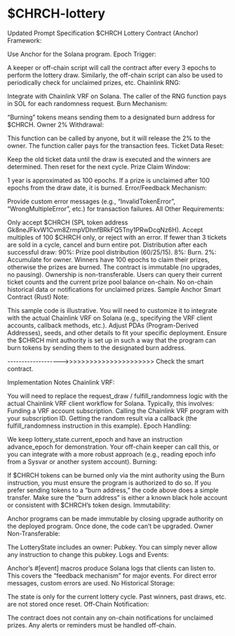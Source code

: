 # $CHRCH-lottery


Updated Prompt Specification
$CHRCH Lottery Contract (Anchor)
Framework:

Use Anchor for the Solana program.
Epoch Trigger:

A keeper or off-chain script will call the contract after every 3 epochs to perform the lottery draw.
Similarly, the off-chain script can also be used to periodically check for unclaimed prizes, etc.
Chainlink RNG:

Integrate with Chainlink VRF on Solana.
The caller of the RNG function pays in SOL for each randomness request.
Burn Mechanism:

“Burning” tokens means sending them to a designated burn address for $CHRCH.
Owner 2% Withdrawal:

This function can be called by anyone, but it will release the 2% to the owner. The function caller pays for the transaction fees.
Ticket Data Reset:

Keep the old ticket data until the draw is executed and the winners are determined. Then reset for the next cycle.
Prize Claim Window:

1 year is approximated as 100 epochs.
If a prize is unclaimed after 100 epochs from the draw date, it is burned.
Error/Feedback Mechanism:

Provide custom error messages (e.g., “InvalidTokenError”, “WrongMultipleError”, etc.) for transaction failures.
All Other Requirements:

Only accept $CHRCH (SPL token address Gk8neJFkvW1Cvm8ZrmpVDhnfBRkFQ5Tny1PRwDcqNz6H).
Accept multiples of 100 $CHRCH only, or reject with an error.
If fewer than 3 tickets are sold in a cycle, cancel and burn entire pot.
Distribution after each successful draw:
90%: Prize pool distribution (60/25/15).
8%: Burn.
2%: Accumulate for owner.
Winners have 100 epochs to claim their prizes, otherwise the prizes are burned.
The contract is immutable (no upgrades, no pausing). Ownership is non-transferable.
Users can query their current ticket counts and the current prize pool balance on-chain.
No on-chain historical data or notifications for unclaimed prizes.
Sample Anchor Smart Contract (Rust)
Note:

This sample code is illustrative. You will need to customize it to integrate with the actual Chainlink VRF on Solana (e.g., specifying the VRF client accounts, callback methods, etc.).
Adjust PDAs (Program-Derived Addresses), seeds, and other details to fit your specific deployment.
Ensure the $CHRCH mint authority is set up in such a way that the program can burn tokens by sending them to the designated burn address.


------------------->>>>>>>>>>>>>>>>>>>>>>  Check the smart contract.


Implementation Notes
Chainlink VRF:

You will need to replace the request_draw / fulfill_randomness logic with the actual Chainlink VRF client workflow for Solana. Typically, this involves:
Funding a VRF account subscription.
Calling the Chainlink VRF program with your subscription ID.
Getting the random result via a callback (the fulfill_randomness instruction in this example).
Epoch Handling:

We keep lottery_state.current_epoch and have an instruction advance_epoch for demonstration. Your off-chain keeper can call this, or you can integrate with a more robust approach (e.g., reading epoch info from a Sysvar or another system account).
Burning:

If $CHRCH tokens can be burned only via the mint authority using the Burn instruction, you must ensure the program is authorized to do so. If you prefer sending tokens to a “burn address,” the code above does a simple transfer.
Make sure the “burn address” is either a known black hole account or consistent with $CHRCH’s token design.
Immutability:

Anchor programs can be made immutable by closing upgrade authority on the deployed program. Once done, the code can’t be upgraded.
Owner Non-Transferable:

The LotteryState includes an owner: Pubkey. You can simply never allow any instruction to change this pubkey.
Logs and Events:

Anchor’s #[event] macros produce Solana logs that clients can listen to. This covers the “feedback mechanism” for major events. For direct error messages, custom errors are used.
No Historical Storage:

The state is only for the current lottery cycle. Past winners, past draws, etc. are not stored once reset.
Off-Chain Notification:

The contract does not contain any on-chain notifications for unclaimed prizes. Any alerts or reminders must be handled off-chain.

